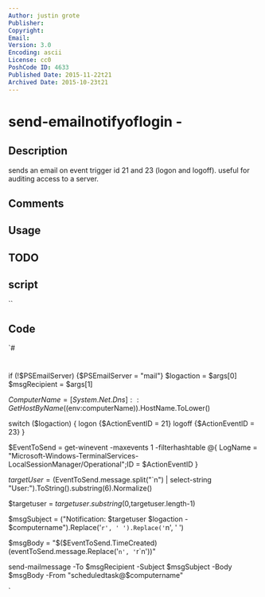 ```yaml
---
Author: justin grote
Publisher: 
Copyright: 
Email: 
Version: 3.0
Encoding: ascii
License: cc0
PoshCode ID: 4633
Published Date: 2015-11-22t21
Archived Date: 2015-10-23t21
---
```


# send-emailnotifyoflogin - 

## Description

sends an email on event trigger id 21 and 23 (logon and logoff). useful for auditing access to a server.

## Comments



## Usage



## TODO



## script

``

## Code

`#
 #
 
 
 
 
 
 
 if (!$PSEmailServer) {$PSEmailServer = "mail"}
 $logaction = $args[0]
 $msgRecipient = $args[1]
 
 
 $ComputerName = [System.Net.Dns]::GetHostByName(($env:computerName)).HostName.ToLower()
 
 switch ($logaction) {
     logon {$ActionEventID = 21}
     logoff {$ActionEventID = 23}
 }
 
 $EventToSend = get-winevent -maxevents 1 -filterhashtable  @{ LogName = "Microsoft-Windows-TerminalServices-LocalSessionManager/Operational";ID = $ActionEventID }
 
 
 $targetUser = ($EventToSend.message.split("`n") | select-string "User:").ToString().substring(6).Normalize()
 
 $targetuser = $targetuser.substring(0,$targetuser.length-1)
 
 $msgSubject = ("Notification: $targetuser $logaction - $computername").Replace('`r', ' ').Replace('`n', ' ')
 
 $msgBody = "$($EventToSend.TimeCreated) 
 $($eventToSend.message.Replace('`n', '`r`n'))"
 
 send-mailmessage -To $msgRecipient -Subject $msgSubject -Body $msgBody -From "scheduledtask@$computername"
 
`

